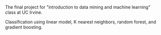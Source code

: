 The final project for "introduction to data mining and machine learning" class at UC Irvine.

Classification using linear model, K nearest neighbors, random forest, and gradient boosting.
